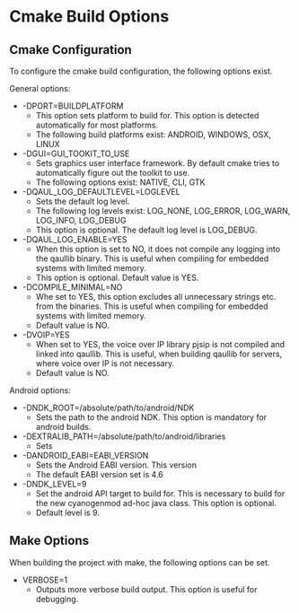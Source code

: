 Cmake Build Options
===================

Cmake Configuration
-------------------

To configure the cmake build configuration, the following options exist.

General options:

* -DPORT=BUILDPLATFORM
  * This option sets platform to build for. This option is detected
    automatically for most platforms.
  * The following build platforms exist: ANDROID, WINDOWS, OSX, LINUX
* -DGUI=GUI_TOOKIT_TO_USE
  * Sets graphics user interface framework. By default cmake tries to
    automatically figure out the toolkit to use.
  * The following options exist: NATIVE, CLI, GTK
* -DQAUL_LOG_DEFAULTLEVEL=LOGLEVEL
  * Sets the default log level.
  * The following log levels exist:
    LOG_NONE, LOG_ERROR, LOG_WARN, LOG_INFO, LOG_DEBUG
  * This option is optional. The default log level is LOG_DEBUG.
* -DQAUL_LOG_ENABLE=YES
  * When this option is set to NO, it does not compile any logging into the
    qaullib binary. This is useful when compiling for embedded systems
    with limited memory.
  * This option is optional. Default value is YES.
* -DCOMPILE_MINIMAL=NO
  * Whe set to YES, this option excludes all unnecessary strings etc. from the
    binaries. This is useful when compiling for embedded systems with limited
    memory.
  * Default value is NO.
* -DVOIP=YES
  * When set to YES, the voice over IP library pjsip is not compiled and linked
    into qaullib. This is useful, when building qaullib for servers, where voice
    over IP is not necessary.
  * Default value is NO.

Android options:

* -DNDK_ROOT=/absolute/path/to/android/NDK
  * Sets the path to the android NDK. This option is mandatory for android
    builds.
* -DEXTRALIB_PATH=/absolute/path/to/android/libraries
  * Sets
* -DANDROID_EABI=EABI_VERSION  
  * Sets the Android EABI version. This version
  * The default EABI version set is 4.6
* -DNDK_LEVEL=9
  * Set the android API target to build for. This is necessary to build for the
    new cyanogenmod ad-hoc java class. This option is optional. 
  * Default level is 9.


Make Options
------------

When building the project with make, the following options can be set.

* VERBOSE=1
  * Outputs more verbose build output. This option is useful for debugging.
